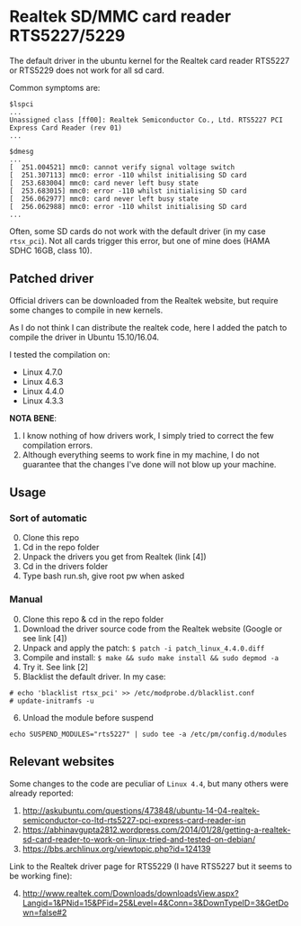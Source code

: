# Realtek SD/MMC card reader RTS5227/5229
The default driver in the ubuntu kernel for the Realtek card reader RTS5227 or RTS5229
does not work for all sd card.

Common symptoms are:

```
$lspci
...
Unassigned class [ff00]: Realtek Semiconductor Co., Ltd. RTS5227 PCI Express Card Reader (rev 01)
...

$dmesg
...
[  251.004521] mmc0: cannot verify signal voltage switch
[  251.307113] mmc0: error -110 whilst initialising SD card
[  253.683004] mmc0: card never left busy state
[  253.683015] mmc0: error -110 whilst initialising SD card
[  256.062977] mmc0: card never left busy state
[  256.062988] mmc0: error -110 whilst initialising SD card
...
```
Often, some SD cards do not work with the default driver (in my case ``rtsx_pci``).
Not all cards trigger this error, but one of mine does (HAMA SDHC 16GB, class 10).

## Patched driver

Official drivers can be downloaded from the Realtek website, 
but require some changes to compile in new kernels.

As I do not think I can distribute the realtek code,
here I added the patch to compile the driver in Ubuntu 15.10/16.04.

I tested the  compilation on:

* Linux 4.7.0
* Linux 4.6.3
* Linux 4.4.0
* Linux 4.3.3



**NOTA BENE**:

1.  I know nothing of how drivers work, I simply tried to correct the few compilation errors.
2. Although everything seems to work  fine in my machine, I do not guarantee that the changes I've done will not blow up your machine.

## Usage

### Sort of automatic

0. Clone this repo 
1. Cd in the repo folder
2. Unpack the drivers you get from Realtek (link [4])
3. Cd in the drivers folder
4. Type bash run.sh, give root pw when asked


### Manual

0. Clone this repo & cd in the repo folder
1. Download the driver source code from the Realtek website  (Google or see link [4])
2. Unpack and apply the patch: ``$ patch -i patch_linux_4.4.0.diff``
3. Compile and install: ``$ make && sudo make install && sudo depmod -a``
4. Try it. See link [2]
5. Blacklist the default driver. In my case: 
```
# echo 'blacklist rtsx_pci' >> /etc/modprobe.d/blacklist.conf 
# update-initramfs -u
```
6. Unload the module before suspend
```
echo SUSPEND_MODULES="rts5227" | sudo tee -a /etc/pm/config.d/modules
```

## Relevant websites
Some changes to the code are peculiar of ``Linux 4.4``, but many others were already reported:

1. http://askubuntu.com/questions/473848/ubuntu-14-04-realtek-semiconductor-co-ltd-rts5227-pci-express-card-reader-isn
2. https://abhinavgupta2812.wordpress.com/2014/01/28/getting-a-realtek-sd-card-reader-to-work-on-linux-tried-and-tested-on-debian/
3. https://bbs.archlinux.org/viewtopic.php?id=124139

Link to the Realtek driver page for RTS5229 (I have RTS5227 but it seems to be working fine):

4. http://www.realtek.com/Downloads/downloadsView.aspx?Langid=1&PNid=15&PFid=25&Level=4&Conn=3&DownTypeID=3&GetDown=false#2
